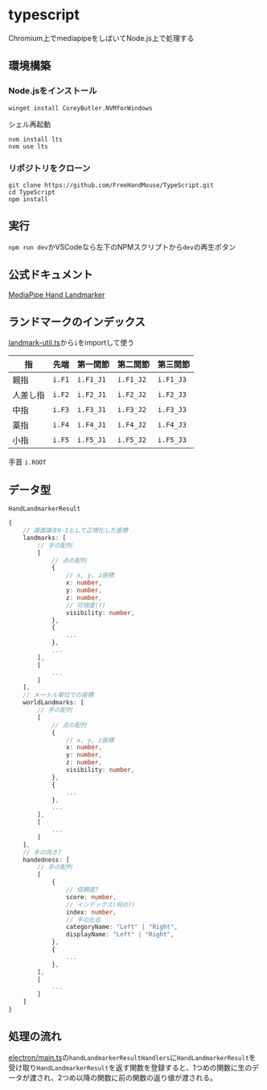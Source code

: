 # typescript

Chromium上でmediapipeをしばいてNode.js上で処理する

## 環境構築

### Node.jsをインストール

```
winget install CoreyButler.NVMforWindows
```

シェル再起動

```
nvm install lts
nvm use lts
```

### リポジトリをクローン

```
git clone https://github.com/FreeHandMouse/TypeScript.git
cd TypeScript
npm install
```

## 実行

`npm run dev`かVSCodeなら左下のNPMスクリプトから`dev`の再生ボタン

## 公式ドキュメント

[MediaPipe Hand Landmarker](https://ai.google.dev/edge/mediapipe/solutions/vision/hand_landmarker?hl=ja)

## ランドマークのインデックス

[landmark-util.ts](src/landmark-util.ts)から`i`をimportして使う

| 指 | 先端 | 第一関節 | 第二関節 | 第三関節 |
| --- | --- | --- | --- | --- |
| 親指 | `i.F1` | `i.F1_J1` | `i.F1_J2` | `i.F1_J3` |
| 人差し指 | `i.F2` | `i.F2_J1` | `i.F2_J2` | `i.F2_J3` |
| 中指 | `i.F3` | `i.F3_J1` | `i.F3_J2` | `i.F3_J3` |
| 薬指 | `i.F4` | `i.F4_J1` | `i.F4_J2` | `i.F4_J3` |
| 小指 | `i.F5` | `i.F5_J1` | `i.F5_J2` | `i.F5_J3` |

手首 `i.ROOT`

## データ型

`HandLandmarkerResult`

```typescript
{
    // 画面端を0-1として正規化した座標
    landmarks: [
        // 手の配列
        [
            // 点の配列
            {
                // x, y, z座標
                x: number,
                y: number,
                z: number,
                // 可視度(?)
                visibility: number,
            },
            {
                ...
            },
            ...
        ],
        [
            ...
        ]
    ],
    // メートル単位での座標
    worldLandmarks: [
        // 手の配列
        [
            // 点の配列
            {
                // x, y, z座標
                x: number,
                y: number,
                z: number,
                visibility: number,
            },
            {
                ...
            },
            ...
        ],
        [
            ...
        ]
    ],
    // 手の向き?
    handedness: [
        // 手の配列
        [
            {
                // 信頼度?
                score: number,
                // インデックス(何の?)
                index: number,
                // 手の左右
                categoryName: "Left" | "Right",
                displayName: "Left" | "Right",
            },
            {
                ...
            },
        ],
        [
            ...
        ]
    ]
}
```

## 処理の流れ

[electron/main.ts](electron/main.ts)の`handLandmarkerResultHandlers`に`HandLandmarkerResult`を受け取り`HandLandmarkerResult`を返す関数を登録すると、1つめの関数に生のデータが渡され、2つめ以降の関数に前の関数の返り値が渡される。
